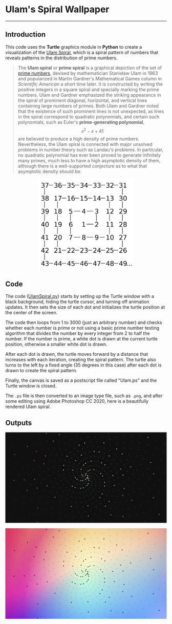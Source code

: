 # Ulam's Spiral Wallpaper

---

## Introduction
This code uses the **Turtle** graphics module in **Python** to create a visualization of the [Ulam Spiral](https://en.wikipedia.org/wiki/Ulam_spiral), which is a spiral pattern of numbers that reveals patterns in the distribution of prime numbers.

>The **Ulam spiral** or **prime spiral** is a graphical depiction of the set of [prime numbers](https://en.wikipedia.org/wiki/Prime_number "Prime number"), devised by mathematician Stanisław Ulam in 1963 and popularized in Martin Gardner's Mathematical Games column in _Scientific American_ a short time later. It is constructed by writing the positive integers in a square spiral and specially marking the prime numbers.
Ulam and Gardner emphasized the striking appearance in the spiral of prominent diagonal, horizontal, and vertical lines containing large numbers of primes. Both Ulam and Gardner noted that the existence of such prominent lines is not unexpected, as lines in the spiral correspond to quadratic polynomials, and certain such polynomials, such as Euler's **prime-generating polynomial**, $$x^2 − x + 41$$ are believed to produce a high density of prime numbers. Nevertheless, the Ulam spiral is connected with major unsolved problems in number theory such as Landau's problems. In particular, no quadratic polynomial has ever been proved to generate infinitely many primes, much less to have a high asymptotic density of them, although there is a well-supported conjecture as to what that asymptotic density should be.

<p align="center">
  <img width="300" height="auto" src="Anexo/Spiral_numbers.png">
</p>

## Code

The code ([UlamSpiral.py](UlamSpiral.py)) starts by setting up the Turtle window with a black background, hiding the turtle cursor, and turning off animation updates. It then sets the size of each dot and initializes the turtle position at the center of the screen.

The code then loops from 1 to 3000 (just an arbitrary number) and checks whether each number is prime or not using a basic prime number testing algorithm that divides the number by every integer from 2 to half the number. If the number is prime, a white dot is drawn at the current turtle position, otherwise a smaller white dot is drawn.

After each dot is drawn, the turtle moves forward by a distance that increases with each iteration, creating the spiral pattern. The turtle also turns to the left by a fixed angle (35 degrees in this case) after each dot is drawn to create the spiral pattern.

Finally, the canvas is saved as a postscript file called "Ulam.ps" and the Turtle window is closed.

The `.ps` file is then converted to an image type file, such as `.png`, and after some editing using Adobe Photoshop CC 2020, here is a beautifully rendered Ulam spiral.

## Outputs

<p align = "center">
    <img height="auto" src="Output/Ulam_color.png">
</p>
<p align = "center">
    <img height="auto" src="Output/Ulam_color_inv.png">
</p>

